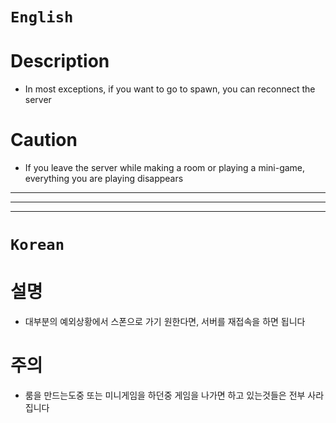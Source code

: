 # `English`
# Description
- In most exceptions, if you want to go to spawn, you can reconnect the server

# Caution
- If you leave the server while making a room or playing a mini-game, everything you are playing disappears
---
---
---
# `Korean`
# 설명
- 대부분의 예외상황에서 스폰으로 가기 원한다면, 서버를 재접속을 하면 됩니다

# 주의
- 룸을 만드는도중 또는 미니게임을 하던중 게임을 나가면 하고 있는것들은 전부 사라집니다